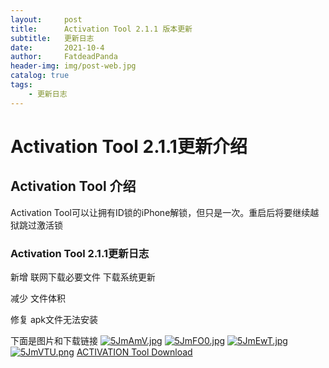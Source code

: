 ```yaml
---
layout:     post
title:      Activation Tool 2.1.1 版本更新
subtitle:   更新日志
date:       2021-10-4
author:     FatdeadPanda
header-img: img/post-web.jpg
catalog: true
tags:
    - 更新日志
---
```


# Activation Tool 2.1.1更新介绍

## Activation Tool 介绍

Activation Tool可以让拥有ID锁的iPhone解锁，但只是一次。重启后将要继续越狱跳过激活锁

### Activation Tool 2.1.1更新日志

新增    联网下载必要文件
        下载系统更新

减少    文件体积

修复    apk文件无法安装


下面是图片和下载链接
[![5JmAmV.jpg](https://z3.ax1x.com/2021/10/16/5JmAmV.jpg)](https://z3.ax1x.com/2021/10/16/5JmAmV.jpg)
[![5JmFO0.jpg](https://z3.ax1x.com/2021/10/16/5JmFO0.jpg)](https://z3.ax1x.com/2021/10/16/5JmFO0.jpg)
[![5JmEwT.jpg](https://z3.ax1x.com/2021/10/16/5JmEwT.jpg)](https://z3.ax1x.com/2021/10/16/5JmEwT.jpg)
[![5JmVTU.png](https://z3.ax1x.com/2021/10/16/5JmVTU.png)](https://m.bilibili.com/space/479519130)
[ ACTIVATION Tool Download](https://fatdeadpanda.coding.net/p/neoterm-mirror/d/activetion/git/raw/master/ActivetionTool.exe)
